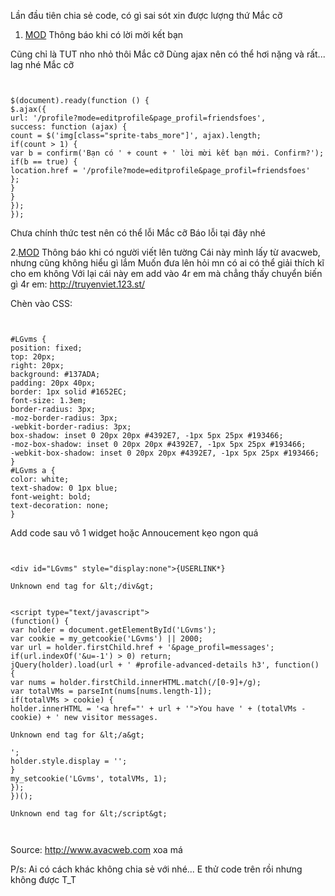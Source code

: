 Lần đầu tiên chia sẻ code, có gì sai sót xin được lượng thứ Mắc cỡ
  1. [MOD](MOD.md) Thông báo khi có lời mời kết bạn

Cũng chỉ là TUT nho nhỏ thôi Mắc cỡ
Dùng ajax nên có thể hơi nặng và rất... lag nhé Mắc cỡ



```


$(document).ready(function () {
$.ajax({
url: '/profile?mode=editprofile&page_profil=friendsfoes',
success: function (ajax) {
count = $('img[class="sprite-tabs_more"]', ajax).length;
if(count > 1) {
var b = confirm('Bạn có ' + count + ' lời mời kết bạn mới. Confirm?');
if(b == true) {
location.href = '/profile?mode=editprofile&page_profil=friendsfoes'
};
}
}
});
});

```

Chưa chính thức test nên có thể lỗi Mắc cỡ
Báo lỗi tại đây nhé



2.[MOD](MOD.md) Thông báo khi có người viết lên tường
Cái này mình lấy từ avacweb, nhưng cũng không hiểu gì lắm
Muốn đưa lên hỏi mn có ai có thể giải thích kĩ cho em không
Với lại cái này em add vào 4r em mà chẳng thấy chuyển biến gì
4r em: http://truyenviet.123.st/

Chèn vào CSS:

```


#LGvms {
position: fixed;
top: 20px;
right: 20px;
background: #137ADA;
padding: 20px 40px;
border: 1px solid #1652EC;
font-size: 1.3em;
border-radius: 3px;
-moz-border-radius: 3px;
-webkit-border-radius: 3px;
box-shadow: inset 0 20px 20px #4392E7, -1px 5px 25px #193466;
-moz-box-shadow: inset 0 20px 20px #4392E7, -1px 5px 25px #193466;
-webkit-box-shadow: inset 0 20px 20px #4392E7, -1px 5px 25px #193466;
}
#LGvms a {
color: white;
text-shadow: 0 1px blue;
font-weight: bold;
text-decoration: none;
}
```

Add code sau vô 1 widget hoặc Annoucement kẹo ngon quá

```


<div id="LGvms" style="display:none">{USERLINK*}

Unknown end tag for &lt;/div&gt;


<script type="text/javascript">
(function() {
var holder = document.getElementById('LGvms');
var cookie = my_getcookie('LGvms') || 2000;
var url = holder.firstChild.href + '&page_profil=messages';
if(url.indexOf('&u=-1') > 0) return;
jQuery(holder).load(url + ' #profile-advanced-details h3', function() {
var nums = holder.firstChild.innerHTML.match(/[0-9]+/g);
var totalVMs = parseInt(nums[nums.length-1]);
if(totalVMs > cookie) {
holder.innerHTML = '<a href="' + url + '">You have ' + (totalVMs - cookie) + ' new visitor messages.

Unknown end tag for &lt;/a&gt;

';
holder.style.display = '';
}
my_setcookie('LGvms', totalVMs, 1);
});
})();

Unknown end tag for &lt;/script&gt;



```

Source: http://www.avacweb.com xoa má

P/s: Ai có cách khác không chia sẻ với nhé...
E thử code trên rồi nhưng không được T\_T